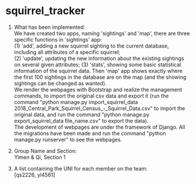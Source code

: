 # squirrel_tracker
1. What has been implemented:  
  We have created two apps, naming 'sightings' and 'map', there are three specific functions in 'sightings' app:  
(1) 'add', adding a new squirrel sighting to the current database, including all attributes of a specific squirrel;  
(2) 'update', updating the new information about the existing sightings on several given attributes;
(3) 'stats', showing some basic statistical information of the squirrel data. 
  Then 'map' app shows exactly where the first 100 sightings in the database are on the map (and the showing sightings can be changed as wanted).  
  We render the webpages with Bootstrap and realize the management commands, to import the original csv data and export it (run the command "python manage.py import_squirrel_data 2018_Central_Park_Squirrel_Census_-_Squirrel_Data.csv" to import the original data, and run the command "python manage.py export_squirrel_data file_name.csv" to export the data).  
  The development of webpages are under the framework of Django. All the migrations have been made and run the command "python manage.py runserver" to see the webpages.
  
2. Group Name and Section:  
  Yimen & Qi, Section 1

3. A list containing the UNI for each member on the team:  
  [qs2226, yl4561]  
